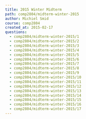 ```yaml
---
title: 2015 Winter Midterm
path: comp2804/midterm-winter-2015
author: Michiel Smid
course: comp2804
created_at: 2015-02-17
questions:
  - comp2804/midterm-winter-2015/1
  - comp2804/midterm-winter-2015/2
  - comp2804/midterm-winter-2015/3
  - comp2804/midterm-winter-2015/4
  - comp2804/midterm-winter-2015/5
  - comp2804/midterm-winter-2015/6
  - comp2804/midterm-winter-2015/7
  - comp2804/midterm-winter-2015/8
  - comp2804/midterm-winter-2015/9
  - comp2804/midterm-winter-2015/10
  - comp2804/midterm-winter-2015/11
  - comp2804/midterm-winter-2015/12
  - comp2804/midterm-winter-2015/13
  - comp2804/midterm-winter-2015/14
  - comp2804/midterm-winter-2015/15
  - comp2804/midterm-winter-2015/16
  - comp2804/midterm-winter-2015/17
---
```

